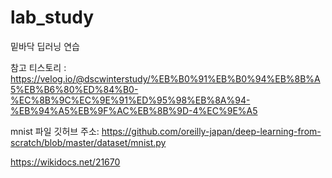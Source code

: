 # lab_study
밑바닥 딥러닝 연습


참고 티스토리 : https://velog.io/@dscwinterstudy/%EB%B0%91%EB%B0%94%EB%8B%A5%EB%B6%80%ED%84%B0-%EC%8B%9C%EC%9E%91%ED%95%98%EB%8A%94-%EB%94%A5%EB%9F%AC%EB%8B%9D-4%EC%9E%A5


mnist 파일 깃허브 주소: https://github.com/oreilly-japan/deep-learning-from-scratch/blob/master/dataset/mnist.py


https://wikidocs.net/21670
